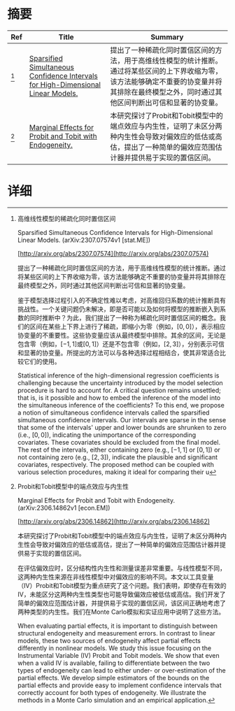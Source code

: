 # 摘要

| Ref | Title | Summary |
| --- | --- | --- |
| [^1] | [Sparsified Simultaneous Confidence Intervals for High-Dimensional Linear Models.](http://arxiv.org/abs/2307.07574) | 提出了一种稀疏化同时置信区间的方法，用于高维线性模型的统计推断。通过将某些区间的上下界收缩为零，该方法能够确定不重要的协变量并将其排除在最终模型之外，同时通过其他区间判断出可信和显著的协变量。 |
| [^2] | [Marginal Effects for Probit and Tobit with Endogeneity.](http://arxiv.org/abs/2306.14862) | 本研究探讨了Probit和Tobit模型中的端点效应与内生性，证明了未区分两种内生性会导致对偏效应的低估或高估，提出了一种简单的偏效应范围估计器并提供易于实现的置信区间。 |

# 详细

[^1]: 高维线性模型的稀疏化同时置信区间

    Sparsified Simultaneous Confidence Intervals for High-Dimensional Linear Models. (arXiv:2307.07574v1 [stat.ME])

    [http://arxiv.org/abs/2307.07574](http://arxiv.org/abs/2307.07574)

    提出了一种稀疏化同时置信区间的方法，用于高维线性模型的统计推断。通过将某些区间的上下界收缩为零，该方法能够确定不重要的协变量并将其排除在最终模型之外，同时通过其他区间判断出可信和显著的协变量。

    

    鉴于模型选择过程引入的不确定性难以考虑，对高维回归系数的统计推断具有挑战性。一个关键问题仍未解决，即是否可能以及如何将模型的推断嵌入到系数的同时推断中？为此，我们提出了一种称为稀疏化同时置信区间的概念。我们的区间在某些上下界上进行了稀疏，即缩小为零（例如，$[0,0]$），表示相应协变量的不重要性。这些协变量应该从最终模型中排除。其余的区间，无论是包含零（例如，$[-1,1]$或$[0,1]$）还是不包含零（例如，$[2,3]$），分别表示可信和显著的协变量。所提出的方法可以与各种选择过程相结合，使其非常适合比较它们的使用。

    Statistical inference of the high-dimensional regression coefficients is challenging because the uncertainty introduced by the model selection procedure is hard to account for. A critical question remains unsettled; that is, is it possible and how to embed the inference of the model into the simultaneous inference of the coefficients? To this end, we propose a notion of simultaneous confidence intervals called the sparsified simultaneous confidence intervals. Our intervals are sparse in the sense that some of the intervals' upper and lower bounds are shrunken to zero (i.e., $[0,0]$), indicating the unimportance of the corresponding covariates. These covariates should be excluded from the final model. The rest of the intervals, either containing zero (e.g., $[-1,1]$ or $[0,1]$) or not containing zero (e.g., $[2,3]$), indicate the plausible and significant covariates, respectively. The proposed method can be coupled with various selection procedures, making it ideal for comparing their u
    
[^2]: Probit和Tobit模型中的端点效应与内生性

    Marginal Effects for Probit and Tobit with Endogeneity. (arXiv:2306.14862v1 [econ.EM])

    [http://arxiv.org/abs/2306.14862](http://arxiv.org/abs/2306.14862)

    本研究探讨了Probit和Tobit模型中的端点效应与内生性，证明了未区分两种内生性会导致对偏效应的低估或高估，提出了一种简单的偏效应范围估计器并提供易于实现的置信区间。

    

    在评估偏效应时，区分结构性内生性和测量误差非常重要。与线性模型不同，这两种内生性来源在非线性模型中对偏效应的影响不同。本文以工具变量（IV）Probit和Tobit模型为重点研究了这个问题。我们表明，即使存在有效的IV，未能区分这两种内生性类型也可能导致偏效应被低估或高估。我们开发了简单的偏效应范围估计器，并提供易于实现的置信区间，该区间正确地考虑了两种类型的内生性。我们在Monte Carlo模拟和实证应用中说明了这些方法。

    When evaluating partial effects, it is important to distinguish between structural endogeneity and measurement errors. In contrast to linear models, these two sources of endogeneity affect partial effects differently in nonlinear models. We study this issue focusing on the Instrumental Variable (IV) Probit and Tobit models. We show that even when a valid IV is available, failing to differentiate between the two types of endogeneity can lead to either under- or over-estimation of the partial effects. We develop simple estimators of the bounds on the partial effects and provide easy to implement confidence intervals that correctly account for both types of endogeneity. We illustrate the methods in a Monte Carlo simulation and an empirical application.
    

